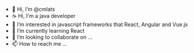 - 👋 Hi, I’m @cmlats
- ☕ Hi, I'm a java developer
- 👀 I’m interested in javascript frameworks that React, Angular and Vue.js
- 🌱 I’m currently learning React
- 💞️ I’m looking to collaborate on ...
- 📫 How to reach me ...

<!---
cmlats/cmlats is a ✨ special ✨ repository because its `README.md` (this file) appears on your GitHub profile.
You can click the Preview link to take a look at your changes.
--->

